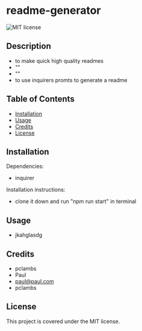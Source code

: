 # readme-generator

![MIT license](https://img.shields.io/badge/License-MIT-blue.svg)

## Description

- to make quick high quality readmes
- ""
- ""
- to use inquirers promts to generate a readme

## Table of Contents

- [Installation](#installation)
- [Usage](#usage)
- [Credits](#credits)
- [License](#license)

## Installation

Dependencies:
- inquirer

Installation instructions:
- clone it down and run "npm run start" in terminal

## Usage

- jkahglasdg

## Credits

- pclambs
- Paul
- paul@paul.com
- pclambs

## License

This project is covered under the MIT license.